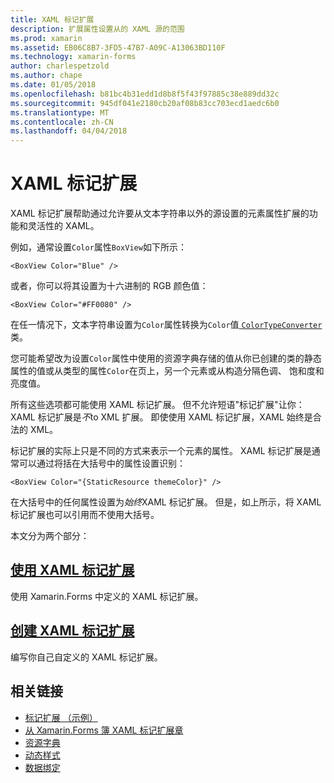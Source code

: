 ```yaml
---
title: XAML 标记扩展
description: 扩展属性设置从的 XAML 源的范围
ms.prod: xamarin
ms.assetid: EB06C8B7-3FD5-47B7-A09C-A13063BD110F
ms.technology: xamarin-forms
author: charlespetzold
ms.author: chape
ms.date: 01/05/2018
ms.openlocfilehash: b81bc4b31edd1d8b8f5f43f97885c38e889dd32c
ms.sourcegitcommit: 945df041e2180cb20af08b83cc703ecd1aedc6b0
ms.translationtype: MT
ms.contentlocale: zh-CN
ms.lasthandoff: 04/04/2018
---
```

# <a name="xaml-markup-extensions"></a>XAML 标记扩展

XAML 标记扩展帮助通过允许要从文本字符串以外的源设置的元素属性扩展的功能和灵活性的 XAML。

例如，通常设置`Color`属性`BoxView`如下所示：

```xaml
<BoxView Color="Blue" />
```

或者，你可以将其设置为十六进制的 RGB 颜色值：

```xaml
<BoxView Color="#FF0080" />
```

在任一情况下，文本字符串设置为`Color`属性转换为`Color`值[ `ColorTypeConverter` ](https://developer.xamarin.com/api/type/Xamarin.Forms.ColorTypeConverter/)类。

您可能希望改为设置`Color`属性中使用的资源字典存储的值从你已创建的类的静态属性的值或从类型的属性`Color`在页上，另一个元素或从构造分隔色调、 饱和度和亮度值。

所有这些选项都可能使用 XAML 标记扩展。 但不允许短语"标记扩展"让你： XAML 标记扩展是*不*to XML 扩展。 即使使用 XAML 标记扩展，XAML 始终是合法的 XML。 

标记扩展的实际上只是不同的方式来表示一个元素的属性。 XAML 标记扩展是通常可以通过将括在大括号中的属性设置识别：

```xaml
<BoxView Color="{StaticResource themeColor}" />
```

在大括号中的任何属性设置为*始终*XAML 标记扩展。 但是，如上所示，将 XAML 标记扩展也可以引用而不使用大括号。

本文分为两个部分：

## <a name="consuming-xaml-markup-extensionsconsumingmd"></a>[使用 XAML 标记扩展](consuming.md)  

使用 Xamarin.Forms 中定义的 XAML 标记扩展。

## <a name="creating-xaml-markup-extensionscreatingmd"></a>[创建 XAML 标记扩展](creating.md) 

编写你自己自定义的 XAML 标记扩展。



## <a name="related-links"></a>相关链接

- [标记扩展 （示例）](https://developer.xamarin.com/samples/xamarin-forms/XAML/MarkupExtensions/)
- [从 Xamarin.Forms 簿 XAML 标记扩展章](~/xamarin-forms/creating-mobile-apps-xamarin-forms/summaries/chapter10.md)
- [资源字典](~/xamarin-forms/xaml/resource-dictionaries.md)
- [动态样式](~/xamarin-forms/user-interface/styles/dynamic.md)
- [数据绑定](~/xamarin-forms/app-fundamentals/data-binding/index.md)
